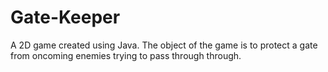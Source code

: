 # Gate-Keeper
A 2D game created using Java. The object of the game is to protect a gate from oncoming enemies trying to pass through through.
